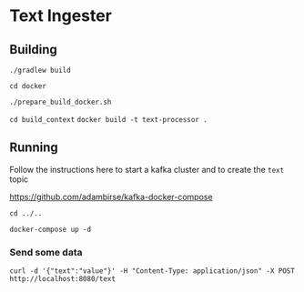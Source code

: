 # Text Ingester


## Building

`./gradlew build`


`cd docker`

`./prepare_build_docker.sh`

`cd build_context`
`docker build -t text-processor .`


## Running

Follow the instructions here to start a kafka cluster and to create the `text` topic

https://github.com/adambirse/kafka-docker-compose

`cd ../..`

`docker-compose up -d`


### Send some data

`curl -d '{"text":"value"}' -H "Content-Type: application/json" -X POST http://localhost:8080/text`